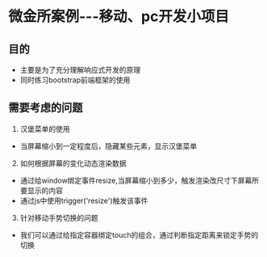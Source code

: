 # 微金所案例---移动、pc开发小项目
## 目的  

* 主要是为了充分理解响应式开发的原理
* 同时练习bootstrap前端框架的使用
## 需要考虑的问题
1. 汉堡菜单的使用
 * 当屏幕缩小到一定程度后，隐藏某些元素，显示汉堡菜单
2. 如何根据屏幕的变化动态渲染数据  
* 通过给window绑定事件resize,当屏幕缩小到多少，触发渲染改尺寸下屏幕所要显示的内容
* 通过js中使用trigger('resize')触发该事件
3. 针对移动手势切换的问题  
* 我们可以通过给指定容器绑定touch的组合，通过判断指定距离来锁定手势的切换
